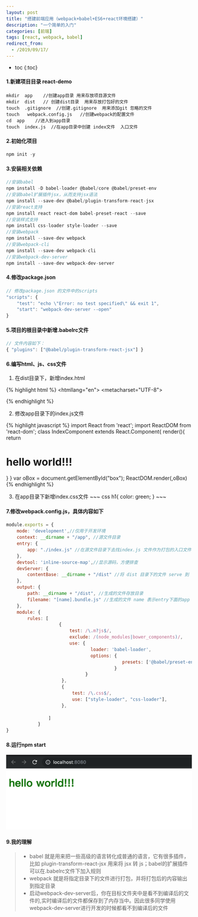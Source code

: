 ```yaml
---
layout: post
title: "搭建前端应用（webpack+babel+ES6+react环境搭建）"
description: "一个简单的入门"
categories: [前端]
tags: [react, webpack, babel]
redirect_from:
  - /2019/09/17/
---
```


* toc
{:toc}

#### 1.新建项目目录 react-demo
~~~
mkdir  app    //创建app目录 用来存放项目源文件
mkdir  dist   // 创建dist目录  用来存放打包好的文件
touch  .gitignore  //创建.gitignore  用来添加git 忽略的文件
touch   webpack.config.js   //创建webpack的配置文件
cd  app    //进入到app目录  
touch  index.js  //在app目录中创建 index文件  入口文件
~~~
#### 2.初始化项目
~~~ javascript
npm init -y
~~~
#### 3.安装相关依赖
~~~ javascript
//安装babel
npm install -D babel-loader @babel/core @babel/preset-env
//安装babel扩展插件jsx，从而支持jsx语法
npm install --save-dev @babel/plugin-transform-react-jsx 
//安装react支持
npm install react react-dom babel-preset-react --save
//安装样式支持
npm install css-loader style-loader --save
//安装webpack
npm install --save-dev webpack
//安装webpack-cli
npm install --save-dev webpack-cli
//安装webpack-dev-server
npm install --save-dev webpack-dev-server
~~~

#### 4.修改package.json
~~~ javascript
// 修改package.json 的文件中的scripts
"scripts": {
    "test": "echo \"Error: no test specified\" && exit 1",
    "start": "webpack-dev-server --open"
}
~~~
#### 5.项目的根目录中新增.babelrc文件
~~~ javascript
// 文件内容如下：
{ "plugins": ["@babel/plugin-transform-react-jsx"] }
~~~
#### 6.编写html、js、css文件
  1. 在dist目录下，新增index.html

   {% highlight html %}
    <!DOCTYPE html>
    <htmllang="en">
    <head>
        <metacharset="UTF-8">
    <title>首页</title>
    </head>
    <body>
        <div id="box"></div>
    </body>
    <script src="app.bundle.js"></script>
    </html>
    {% endhighlight %}


  2. 修改app目录下的index.js文件

   {% highlight javascript %}
    import React from 'react';
    import ReactDOM from 'react-dom';
    class IndexComponent extends React.Component{
        render(){
            return <h1>hello world!!!</h1>
        }
    }
    var oBox = document.getElementById("box");
    ReactDOM.render(<IndexComponent/>,oBox)
    {% endhighlight %}


  3. 在app目录下新增index.css文件
    ~~~ css
    h1{
        color: green;
    }
    ~~~


#### 7.修改webpack.config.js，具体内容如下
~~~ javascript
module.exports = {
    mode: 'development',//仅用于开发环境
    context: __dirname + "/app", //源文件目录
    entry: {
        app: "./index.js" //在源文件目录下去找index.js 文件作为打包的入口文件
    },
    devtool: 'inline-source-map',//显示源码，方便排查
    devServer: {
        contentBase: __dirname + "/dist" //将 dist 目录下的文件 serve 到 localhost:8080 下
    },
    output: {
        path: __dirname + "/dist", //生成的文件存放目录
        filename: "[name].bundle.js" //生成的文件 name 表示entry下面的app
    },
    module: {
        rules: [
                    {
                        test: /\.m?js$/,
                        exclude: /(node_modules|bower_components)/,
                        use: {
                                loader: 'babel-loader',
                                options: {
                                            presets: ['@babel/preset-env']
                                         }
                              }
                     },
                     {
                         test: /\.css$/,
                         use: ["style-loader", "css-loader"],
                     },

                ]
            }
}
~~~

#### 8.运行npm start

![helloWold](/_posts/image/ReactHelloWolrd.png)

#### 9.我的理解
> * babel 就是用来把一些高级的语言转化成普通的语言，它有很多插件，比如 plugin-transform-react-jsx  用来将 jsx 转 js；babel的扩展插件可以在.babelrc文件下加入规则
> * webpack 就是将指定目录下的文件进行打包，并将打包后的内容输出到指定目录
> * 启动webpack-dev-server后，你在目标文件夹中是看不到编译后的文件的,实时编译后的文件都保存到了内存当中。因此很多同学使用webpack-dev-server进行开发的时候都看不到编译后的文件
